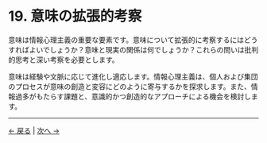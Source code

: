 # 19. 意味の拡張的考察

意味は情報心理主義の重要な要素です。意味について拡張的に考察するにはどうすればよいでしょうか？意味と現実の関係は何でしょうか？これらの問いは批判的思考と深い考察を必要とします。

意味は経験や文脈に応じて進化し適応します。情報心理主義は、個人および集団のプロセスが意味の創造と変容にどのように寄与するかを探求します。また、情報過多がもたらす課題と、意識的かつ創造的なアプローチによる機会を検討します。

---
<div class="navigation-links">
<a href="../18_情報心理主義と言語哲学/" class="nav-link prev-link">← 戻る</a> | <a href="../20_用語集/" class="nav-link next-link">次へ →</a>
</div>
